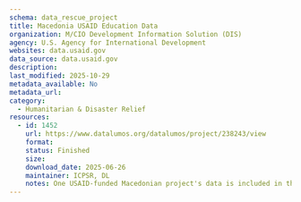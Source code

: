 ```yaml
---
schema: data_rescue_project 
title: Macedonia USAID Education Data
organization: M/CIO Development Information Solution (DIS)
agency: U.S. Agency for International Development
websites: data.usaid.gov
data_source: data.usaid.gov
description: 
last_modified: 2025-10-29
metadata_available: No
metadata_url: 
category:
  - Humanitarian & Disaster Relief 
resources:
  - id: 1452
    url: https://www.datalumos.org/datalumos/project/238243/view
    format: 
    status: Finished
    size: 
    download_date: 2025-06-26
    maintainer: ICPSR, DL
    notes: One USAID-funded Macedonian project's data is included in this folder, covering the period between 2014-2017. This project is 1) Readers are Leaders Project. Across the projects, the folder contains the following files and numbers of each codebooks (18), consent (0), data files (57), instruments (0), reports (7).
---
```

